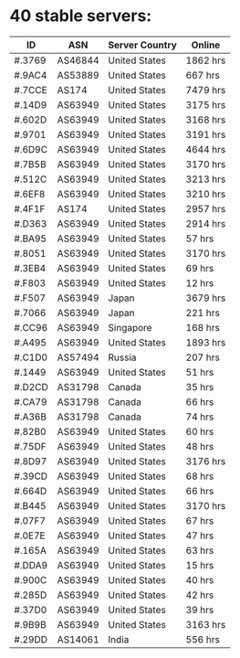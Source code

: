 # 40 stable servers:

| ID | ASN | Server Country | Online |
| ------ | ------ | ------ | ------ |
| #.3769 | AS46844 | United States | 1862 hrs |
| #.9AC4 | AS53889 | United States | 667 hrs |
| #.7CCE | AS174 | United States | 7479 hrs |
| #.14D9 | AS63949 | United States | 3175 hrs |
| #.602D | AS63949 | United States | 3168 hrs |
| #.9701 | AS63949 | United States | 3191 hrs |
| #.6D9C | AS63949 | United States | 4644 hrs |
| #.7B5B | AS63949 | United States | 3170 hrs |
| #.512C | AS63949 | United States | 3213 hrs |
| #.6EF8 | AS63949 | United States | 3210 hrs |
| #.4F1F | AS174 | United States | 2957 hrs |
| #.D363 | AS63949 | United States | 2914 hrs |
| #.BA95 | AS63949 | United States | 57 hrs |
| #.8051 | AS63949 | United States | 3170 hrs |
| #.3EB4 | AS63949 | United States | 69 hrs |
| #.F803 | AS63949 | United States | 12 hrs |
| #.F507 | AS63949 | Japan | 3679 hrs |
| #.7066 | AS63949 | Japan | 221 hrs |
| #.CC96 | AS63949 | Singapore | 168 hrs |
| #.A495 | AS63949 | United States | 1893 hrs |
| #.C1D0 | AS57494 | Russia | 207 hrs |
| #.1449 | AS63949 | United States | 51 hrs |
| #.D2CD | AS31798 | Canada | 35 hrs |
| #.CA79 | AS31798 | Canada | 66 hrs |
| #.A36B | AS31798 | Canada | 74 hrs |
| #.82B0 | AS63949 | United States | 60 hrs |
| #.75DF | AS63949 | United States | 48 hrs |
| #.8D97 | AS63949 | United States | 3176 hrs |
| #.39CD | AS63949 | United States | 68 hrs |
| #.664D | AS63949 | United States | 66 hrs |
| #.B445 | AS63949 | United States | 3170 hrs |
| #.07F7 | AS63949 | United States | 67 hrs |
| #.0E7E | AS63949 | United States | 47 hrs |
| #.165A | AS63949 | United States | 63 hrs |
| #.DDA9 | AS63949 | United States | 15 hrs |
| #.900C | AS63949 | United States | 40 hrs |
| #.285D | AS63949 | United States | 42 hrs |
| #.37D0 | AS63949 | United States | 39 hrs |
| #.9B9B | AS63949 | United States | 3163 hrs |
| #.29DD | AS14061 | India | 556 hrs |

